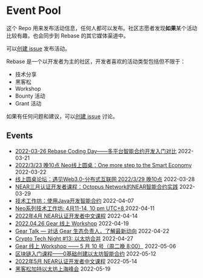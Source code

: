 # Event Pool

这个 Repo 用来发布活动信息，任何人都可以发布。社区志愿者发现**如果**某个活动比较有趣，也会同步到 Rebase 的其它媒体渠道中。

可以[创建 issue](https://github.com/rebase-network/event-pool/issues/new) 发布活动。

Rebase 是一个以开发者为主的社区，开发者喜欢的活动类型包括但不限于：

- 技术分享
- 黑客松
- Workshop
- Bounty 活动
- Grant 活动

如果有任何问题和建议，可以[创建 issue](https://github.com/rebase-network/event-pool/issues/new) 讨论。

## Events

- [2022-03-26 Rebase Coding Day——多平台智能合约开发入门对比](https://github.com/rebase-network/event-pool/issues/11) 2022-03-21
- [2022/3/23 晚10点 Neo线上圆桌：One more step to the Smart Economy ](https://github.com/rebase-network/event-pool/issues/12) 2022-03-22
- [线上圆桌论坛：遇见Web3.0-分布式互联网 2022/3/29 晚10点](https://github.com/rebase-network/event-pool/issues/13) 2022-03-28
- [NEAR三月认证开发者课程：Octopus Network的NEAR智能合约实践](https://github.com/rebase-network/event-pool/issues/14) 2022-03-29
- [技术工作坊：使用Java开发智能合约](https://github.com/rebase-network/event-pool/issues/15) 2022-04-07
- [Neo系列技术工作坊: 4月11-14, 10 pm UTC+8 ](https://github.com/rebase-network/event-pool/issues/16) 2022-04-11
- [2022年4月 NEAR认证开发者中文课程](https://github.com/rebase-network/event-pool/issues/17) 2022-04-14
- [2022.04.26 Gear 线上 Workshop](https://github.com/rebase-network/event-pool/issues/18) 2022-04-19
- [Gear Talk — 对话 Gear 生态负责人，了解最新动向](https://github.com/rebase-network/event-pool/issues/19) 2022-04-22
- [Crypto Tech Night #13: 以太坊合并](https://github.com/rebase-network/event-pool/issues/20) 2022-04-27
- [Gear 线上 Workshop —— 5 月 10 号（周二晚 8:00）](https://github.com/rebase-network/event-pool/issues/21) 2022-05-06
- [区块链入门课程——0基础创建以太坊智能合约](https://github.com/rebase-network/event-pool/issues/22) 2022-05-12
- [2022年5月 NEAR认证开发者中文课程](https://github.com/rebase-network/event-pool/issues/23) 2022-05-14
- [黑客松加持以太坊上海峰会](https://github.com/rebase-network/event-pool/issues/24) 2022-05-19
